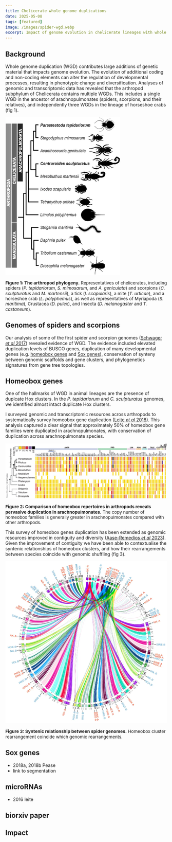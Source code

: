 ```yaml
---
title: Chelicerate whole genome duplications
date: 2025-05-08
tags: [featured]
image: /images/spider-wgd.webp
excerpt: Impact of genome evolution in chelicerate lineages with whole genome duplication
---
```


## Background

Whole genome duplication (WGD) contributes large additions of genetic material that impacts genome evolution. The evolution of additional coding and non-coding elements can alter the regulation of developmental processes, resulting in phenotypic change and diversification. Analyses of genomic and transcriptomic data has revealed that the arthropod subphylum of Chelicerata contains multiple WGDs. This includes a single WGD in the ancestor of arachnopulmonates (spiders, scorpions, and their relatives), and independently three WGDs in the lineage of horseshoe crabs (fig 1).

![Chelicerate phylogeny](/images/chelicerate-phy.webp)
<p style="text-align:left; font-size: 0.85rem; line-height: 1.2;"><b>Figure 1: The arthropod phylogeny.</b> Representatives of chelicerates, including spiders (<i>P. tepidariorum</i>, <i>S. mimosarum</i>, and <i>A. geniculata</i>) and scorpions (<i>C. sculpturatus</i> and <i>M. martensii</i>), a tick (<i>I. scapularis</i>), a mite (<i>T. urticae</i>), and a horseshoe crab (<i>L. polyphemus</i>), as well as representatives of Myriapoda (<i>S. maritima</i>), Crustacea (<i>D. pulex</i>), and Insecta (<i>D. melanogaster</i> and <i>T. castaneum</i>).</p>

## Genomes of spiders and scorpions
Our analysis of some of the first spider and scorpion genomes ([Schwager <i>et al</i> 2017](https://bmcbiol.biomedcentral.com/articles/10.1186/s12915-017-0399-x)) revealed evidence of WGD. The evidence included elevated duplication levels of BUSCO genes, duplication of many developmental genes (e.g. [homeobox genes](/_posts/spider-wgd#homeobox-genes) and [Sox genes](_posts/spider-wgd#sox-genes)), conservation of synteny between genomic scaffolds and gene clusters, and phylogenetics signatures from gene tree topologies.

## Homeobox genes
One of the hallmarks of WGD in animal lineages are the presence of duplcate Hox clusters. In the <i>P. tepidariorum</i> and <i>C. sculpturatus</i> genomes, we identified almost intact duplicate Hox clusters.

I surveyed genomic and transcriptomic resources across arthropods to systematically survey homeobox gene duplication ([Leite <i>et al</i> 2018](https://academic.oup.com/mbe/article/35/9/2240/5040134)). This analysis captured a clear signal that approximately 50% of homeobox gene families were duplicated in arachnopulmonates, with conservation of duplication across arachnopulmonate species.

![Arthropod homeobox genes](/images/spider-homeobox.webp)
<p style="text-align:left; font-size: 0.85rem; line-height: 1.2;"><b>Figure 2: Comparison of homeobox repertoires in arthropods reveals pervasive duplication in arachnopulmonates.</b> The copy number of homeobox families is generally greater in arachnopulmonates compared with other arthropods.</p>

This survey of homeobox genes duplication has been extended as genomic resources improved in contiguity and diversity ([Aase-Remedios <i>et al</i> 2023](https://academic.oup.com/mbe/article/40/12/msad239/7341927)). Given the improvement of contiguity we have been able to contextualise the syntenic relationships of homeobox clusters, and how their rearrangements between species coincide with genomic shuffling (fig 3).

![Spider WGD synteny](/images/spider-wgd-full.webp)
<p style="text-align:left; font-size: 0.85rem; line-height: 1.2;"><b>Figure 3: Syntenic relationship between spider genomes.</b> Homeobox cluster rearrangement coincide which genomic rearrangements.</p>

## Sox genes
- 2018a, 2018b Pease
- link to segmentation

## microRNAs
- 2016 leite

## biorxiv paper

## Impact
